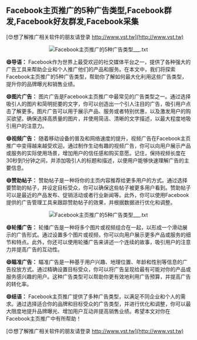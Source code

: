 ## **Facebook主页推广的5种广告类型,Facebook群发,Facebook好友群发,Facebook采集**

[😍想了解推广相关软件的朋友请登录 http://www.vst.tw](http://www.vst.tw)

 <center><img src="https://vst.tw/MP4/tuiguang/png/8.png" alt="Facebook主页推广的5种广告类型___.txt"></center>

**😄导语：**
Facebook作为世界上最受欢迎的社交媒体平台之一，提供了各种强大的广告工具来帮助企业和个人推广他们的产品和服务。在本文中，我们将探索Facebook主页推广的5种广告类型，帮助你了解如何最大化利用这些广告类型，提升你的品牌曝光和销售业绩。

**😄图片广告：**
图片广告是Facebook主页推广中最常见的广告类型之一。通过选择吸引人的图片和简明扼要的文字，你可以创造出一个引人注目的广告，吸引用户点击了解更多。图片广告可以用于展示产品、服务或者特别优惠，以及激发用户的购买欲望。确保选择高质量的图片，并使用简洁、清晰的文字描述，以最大程度地吸引用户的注意力。

**😄视频广告：**
随着移动设备的普及和网络速度的提升，视频广告在Facebook主页推广中变得越来越受欢迎。通过制作生动有趣的视频广告，你可以向用户展示产品或服务的实际使用场景，增加用户的信任感和购买意愿。记住，保持视频长度在30秒到1分钟之间，并添加吸引人的标题和描述，以便用户能够快速理解广告的主要信息。

**😄赞助帖子：**
赞助帖子是一种将你的主页内容推荐给更多用户的方式。通过选择要赞助的帖子，并设定目标受众，你可以确保这些帖子被更多用户看到。赞助帖子可以是最近的产品发布、促销活动或者行业新闻等。此外，你可以使用Facebook提供的广告管理工具来跟踪赞助帖子的效果，并根据数据进行优化和调整。

 <center><img src="https://vst.tw/MP4/tuiguang/png/7.png" alt="Facebook主页推广的5种广告类型___.txt"></center>

**😄轮播广告：**
轮播广告是一种将多个图片或视频组合在一起，以形成一个滑动展示的广告形式。通过设置多个图片或视频，你可以向用户展示更多产品或服务的细节和特点。此外，你还可以使用轮播广告来讲述一个连续的故事，吸引用户的注意力并提高广告的互动性。

**😄瞄准广告：**
瞄准广告是一种基于用户兴趣、地理位置、年龄和性别等信息的广告投放方式。通过精确设置目标受众，你可以将广告呈现给最有可能对你的产品或服务感兴趣的用户。这种广告类型可以帮助你更有效地利用广告预算，并提高广告的转化率。

**😄结语：**
Facebook主页推广提供了多种广告类型，以满足不同企业和个人的需求。通过选择适合你的品牌和目标受众的广告类型，并进行优化和调整，你可以最大限度地提升品牌曝光、增加用户互动并提高销售业绩。希望本文对你在Facebook主页推广中有所帮助！

[😍想了解推广相关软件的朋友请登录 http://www.vst.tw](http://www.vst.tw)



